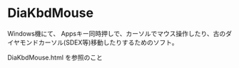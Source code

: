 # DiaKbdMouse

Windows機にて、 Appsキー同時押しで、カーソルでマウス操作したり、古のダイヤモンドカーソル(SDEX等)移動したりするためのソフト。

DiaKbdMouse.html を参照のこと
